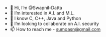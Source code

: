- 👋 Hi, I’m @Swapnil-Datta
- 👀 I’m interested in A.I. and M.L.
- 🌱 I know C, C++, Java and Python
- 💞️ I’m looking to collaborate on A.I. security
- 📫 How to reach me - sumoasn@gmail.com

<!---
Swapnil-Datta/Swapnil-Datta is a ✨ special ✨ repository because its `README.md` (this file) appears on your GitHub profile.
You can click the Preview link to take a look at your changes.
--->
